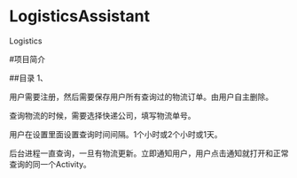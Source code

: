 # LogisticsAssistant
Logistics 



#项目简介

##目录
1、


用户需要注册，然后需要保存用户所有查询过的物流订单。由用户自主删除。

查询物流的时候，需要选择快递公司，填写物流单号。


用户在设置里面设置查询时间间隔。1个小时或2个小时或1天。


后台进程一直查询，一旦有物流更新。立即通知用户，用户点击通知就打开和正常查询的同一个Activity。

